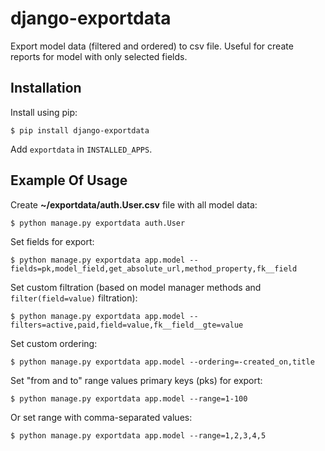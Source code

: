 django-exportdata
=================

Export model data (filtered and ordered) to csv file.
Useful for create reports for model with only selected fields.

Installation
------------

Install using pip:

    $ pip install django-exportdata

Add ``exportdata`` in ``INSTALLED_APPS``.

Example Of Usage
----------------

Create **~/exportdata/auth.User.csv** file with all model data:

    $ python manage.py exportdata auth.User

Set fields for export:

    $ python manage.py exportdata app.model --fields=pk,model_field,get_absolute_url,method_property,fk__field

Set custom filtration (based on model manager methods and ``filter(field=value)`` filtration):

    $ python manage.py exportdata app.model --filters=active,paid,field=value,fk__field__gte=value

Set custom ordering:

    $ python manage.py exportdata app.model --ordering=-created_on,title

Set "from and to" range values primary keys (pks) for export:

    $ python manage.py exportdata app.model --range=1-100

Or set range with comma-separated values:

    $ python manage.py exportdata app.model --range=1,2,3,4,5
